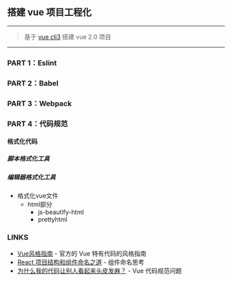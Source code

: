 ## 搭建 vue 项目工程化

---
> 基于 [vue cli3](https://cli.vuejs.org/zh/guide/s) 搭建 vue 2.0 项目
---

### PART 1：Eslint

### PART 2：Babel

### PART 3：Webpack

### PART 4：代码规范

#### 格式化代码

##### 脚本格式化工具

##### 编辑器格式化工具

* 格式化vue文件
  * html部分
    * js-beautify-html
    * prettyhtml

### LINKS
* [Vue风格指南](https://cn.vuejs.org/v2/style-guide/) - 官方的 Vue 特有代码的风格指南
* [React 项目结构和组件命名之道](https://github.com/dawn-plex/translate/blob/master/articles/Structuring-projects-and-naming-components-in-react.md) - 组件命名思考
* [为什么我的代码让别人看起来头皮发麻？](https://juejin.im/post/5bd83871f265da0afa3e3204) - Vue 代码规范问题